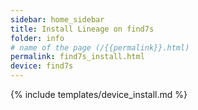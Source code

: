 ```yaml
---
sidebar: home_sidebar
title: Install Lineage on find7s
folder: info
# name of the page (/{{permalink}}.html)
permalink: find7s_install.html
device: find7s
---
```

{% include templates/device_install.md %}
